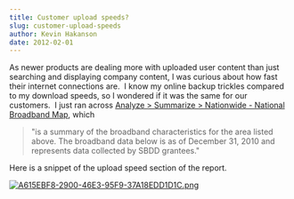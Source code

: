 ```yaml
---
title: Customer upload speeds?
slug: customer-upload-speeds
author: Kevin Hakanson
date: 2012-02-01
---
```

As newer products are dealing more with uploaded user content than just searching and displaying company content, I was curious about how fast their internet connections are.  I know my online backup trickles compared to my download speeds, so I wondered if it was the same for our customers.  I just ran across [Analyze > Summarize > Nationwide - National Broadband Map](http://www.broadbandmap.gov/summarize/nationwide/speedtest-upload), which

> "is a summary of the broadband characteristics for the area listed above. The broadband data below is as of December 31, 2010 and represents data collected by SBDD grantees."

Here is a snippet of the upload speed section of the report.  

[![A615EBF8-2900-46E3-95F9-37A18EDD1D1C.png](./images/A615EBF8-2900-46E3-95F9-37A18EDD1D1C.png)](./images//A615EBF8-2900-46E3-95F9-37A18EDD1D1C.png)
